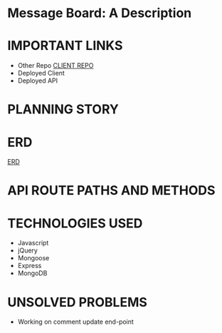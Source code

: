 # Message Board: A Description

# IMPORTANT LINKS
- Other Repo [CLIENT REPO](https://github.com/team-taco-project/taco-message-board-client)
- Deployed Client 
- Deployed API 
# PLANNING STORY

# ERD
[ERD](https://i.imgur.com/sDVpBZ4.jpg)
# API ROUTE PATHS AND METHODS
# TECHNOLOGIES USED
- Javascript
- jQuery
- Mongoose
- Express
- MongoDB
# UNSOLVED PROBLEMS
- Working on comment update end-point
